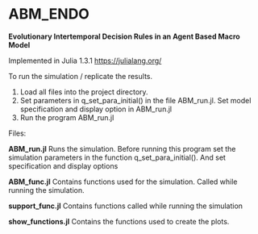 # ABM_ENDO

**Evolutionary Intertemporal Decision Rules in an Agent Based Macro Model**

Implemented in Julia 1.3.1 https://julialang.org/


To run the simulation / replicate the results.
1.  Load all files into the project directory.
2.	Set parameters in q_set_para_initial() in the file ABM_run.jl.
    Set model specification and display option in ABM_run.jl
3.	Run the program  ABM_run.jl 



Files:

**ABM_run.jl**
Runs the simulation.
Before running this program set the simulation parameters in the function q_set_para_initial().
And set specification and display options

**ABM_func.jl**
Contains functions used for the simulation.
Called while running the simulation.


**support_func.jl**
Contains functions called while running the simulation


**show_functions.jl**
Contains the functions used to create the plots.


